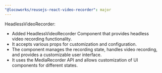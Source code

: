 ```yaml
---
"@locoworks/reusejs-react-video-recorder": major
---
```


HeadlessVideoRecorder:

- Added HeadlessVideoRecorder Component that provides headless video recording functionality.
- It accepts various props for customization and configuration.
- The component manages the recording state, handles video recording, and provides a customizable user interface.
- It uses the MediaRecorder API and allows customization of UI components for different states.
